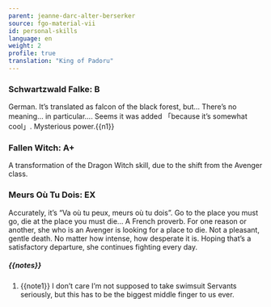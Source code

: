 ```yaml
---
parent: jeanne-darc-alter-berserker
source: fgo-material-vii
id: personal-skills
language: en
weight: 2
profile: true
translation: "King of Padoru"
---
```


### Schwartzwald Falke: B
German. It’s translated as falcon of the black forest, but… There’s no meaning… in particular….
Seems it was added 「because it’s somewhat cool」.
Mysterious power.{{n1}}

### Fallen Witch: A+

A transformation of the Dragon Witch skill,
due to the shift from the Avenger class.

### Meurs Où Tu Dois: EX

Accurately, it’s “Va où tu peux, meurs où tu dois”.
Go to the place you must go, die at the place you must die… A French proverb.
For one reason or another, she who is an Avenger is looking for a place to die.
Not a pleasant, gentle death.
No matter how intense, how desperate it is.
Hoping that’s a satisfactory departure,
she continues fighting every day.

##### {{notes}}

1. {{note1}} I don’t care I’m not supposed to take swimsuit Servants seriously, but this has to be the biggest middle finger to us ever.
